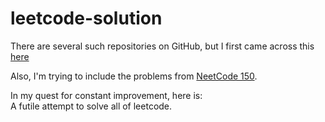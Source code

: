 # leetcode-solution
There are several such repositories on GitHub, but I first came across this [here](https://github.com/lilianweng/LeetcodePython/tree/master)   

Also, I'm trying to include the problems from [NeetCode 150](https://neetcode.io/roadmap).

In my quest for constant improvement, here is:  
A futile attempt to solve all of leetcode.
